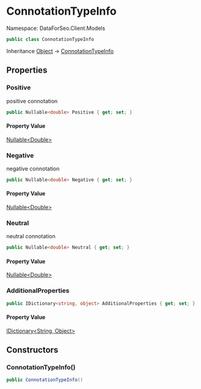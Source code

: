 # ConnotationTypeInfo

Namespace: DataForSeo.Client.Models

```csharp
public class ConnotationTypeInfo
```

Inheritance [Object](https://docs.microsoft.com/en-us/dotnet/api/system.object) → [ConnotationTypeInfo](./dataforseo.client.models.connotationtypeinfo.md)

## Properties

### **Positive**

positive connotation

```csharp
public Nullable<double> Positive { get; set; }
```

#### Property Value

[Nullable&lt;Double&gt;](https://docs.microsoft.com/en-us/dotnet/api/system.nullable-1)<br>

### **Negative**

negative connotation

```csharp
public Nullable<double> Negative { get; set; }
```

#### Property Value

[Nullable&lt;Double&gt;](https://docs.microsoft.com/en-us/dotnet/api/system.nullable-1)<br>

### **Neutral**

neutral connotation

```csharp
public Nullable<double> Neutral { get; set; }
```

#### Property Value

[Nullable&lt;Double&gt;](https://docs.microsoft.com/en-us/dotnet/api/system.nullable-1)<br>

### **AdditionalProperties**

```csharp
public IDictionary<string, object> AdditionalProperties { get; set; }
```

#### Property Value

[IDictionary&lt;String, Object&gt;](https://docs.microsoft.com/en-us/dotnet/api/system.collections.generic.idictionary-2)<br>

## Constructors

### **ConnotationTypeInfo()**

```csharp
public ConnotationTypeInfo()
```
